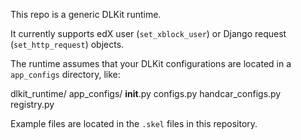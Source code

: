 This repo is a generic DLKit runtime.

It currently supports edX user (`set_xblock_user`) or Django request (`set_http_request`) objects.

The runtime assumes that your DLKit configurations are located in a
`app_configs` directory, like:

  dlkit_runtime/
  app_configs/
    __init__.py
    configs.py
    handcar_configs.py
    registry.py

Example files are located in the `.skel` files in this repository.